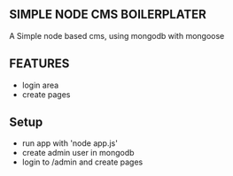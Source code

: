 ## SIMPLE NODE CMS BOILERPLATER

A Simple node based cms, using mongodb with mongoose


## FEATURES

- login area
- create pages

## Setup

- run app with 'node app.js'
- create admin user in mongodb
- login to /admin and create pages
